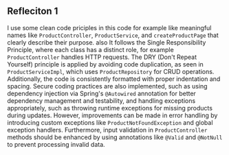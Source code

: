 ## Refleciton 1

I use some clean code priciples in this code for example like meaningful names like ```ProductController```, ```ProductService```, and ```createProductPage``` that clearly describe their purpose. also It follows the Single Responsibility Principle, where each class has a distinct role, for example ```ProductController``` handles HTTP requests. The DRY (Don't Repeat Yourself) principle is applied by avoiding code duplication, as seen in ```ProductServiceImpl```, which uses ```ProductRepository``` for CRUD operations. Additionally, the code is consistently formatted with proper indentation and spacing. Secure coding practices are also implemented, such as using dependency injection via Spring's ```@Autowired``` annotation for better dependency management and testability, and handling exceptions appropriately, such as throwing runtime exceptions for missing products during updates. However, improvements can be made in error handling by introducing custom exceptions like ```ProductNotFoundException``` and global exception handlers. Furthermore, input validation in ```ProductController``` methods should be enhanced by using annotations like ```@Valid``` and ```@NotNull``` to prevent processing invalid data.
